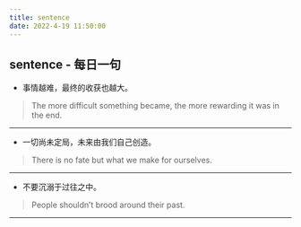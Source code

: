 ```yaml
---
title: sentence
date: 2022-4-19 11:50:00
---
```


## sentence - 每日一句

- 事情越难，最终的收获也越大。

> The more difficult something became, the more rewarding it was in the end.

----------------------------------------------------------------

- 一切尚未定局，未来由我们自己创造。

> There is no fate but what we make for ourselves.

----------------------------------------------------------------

- 不要沉溺于过往之中。

> People shouldn’t brood around their past.

----------------------------------------------------------------
